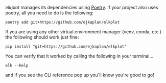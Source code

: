 _elkplot_ manages its dependencies using [Poetry](https://python-poetry.org). If your project also uses poetry, all you need to do is the following:

```commandline
poetry add git+https://github.com/ejkaplan/elkplot
```

If you are using any other virtual environment manager (venv, conda, etc.) the following should work just fine:

```commandline
pip install "git+https://github.com/ejkaplan/elkplot"
```

You can verify that it worked by calling the following in your terminal...

```commandline
elk --help
```

and if you see the CLI reference pop up you'll know you're good to go!
